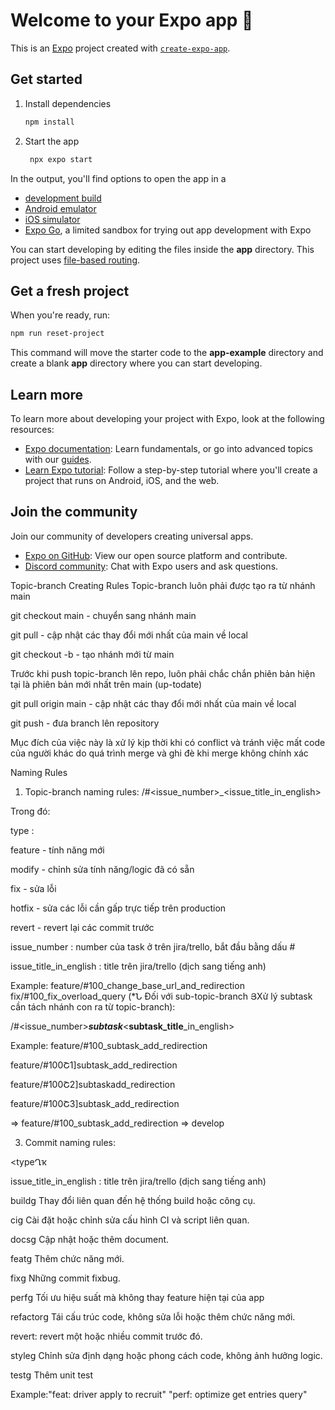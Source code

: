 # Welcome to your Expo app 👋

This is an [Expo](https://expo.dev) project created with [`create-expo-app`](https://www.npmjs.com/package/create-expo-app).

## Get started

1. Install dependencies

   ```bash
   npm install
   ```

2. Start the app

   ```bash
    npx expo start
   ```

In the output, you'll find options to open the app in a

- [development build](https://docs.expo.dev/develop/development-builds/introduction/)
- [Android emulator](https://docs.expo.dev/workflow/android-studio-emulator/)
- [iOS simulator](https://docs.expo.dev/workflow/ios-simulator/)
- [Expo Go](https://expo.dev/go), a limited sandbox for trying out app development with Expo

You can start developing by editing the files inside the **app** directory. This project uses [file-based routing](https://docs.expo.dev/router/introduction).

## Get a fresh project

When you're ready, run:

```bash
npm run reset-project
```

This command will move the starter code to the **app-example** directory and create a blank **app** directory where you can start developing.

## Learn more

To learn more about developing your project with Expo, look at the following resources:

- [Expo documentation](https://docs.expo.dev/): Learn fundamentals, or go into advanced topics with our [guides](https://docs.expo.dev/guides).
- [Learn Expo tutorial](https://docs.expo.dev/tutorial/introduction/): Follow a step-by-step tutorial where you'll create a project that runs on Android, iOS, and the web.

## Join the community

Join our community of developers creating universal apps.

- [Expo on GitHub](https://github.com/expo/expo): View our open source platform and contribute.
- [Discord community](https://chat.expo.dev): Chat with Expo users and ask questions.
  
Topic-branch Creating Rules
Topic-branch luôn phải được tạo ra từ nhánh main

git checkout main - chuyển sang nhánh main

git pull - cập nhật các thay đổi mới nhất của main về local

git checkout -b <topic-branch-name> - tạo nhánh mới từ main

Trước khi push topic-branch lên repo, luôn phải chắc chắn phiên bản hiện tại là phiên bản mới nhất trên main (up-todate)

git pull origin main - cập nhật các thay đổi mới nhất của main về local

git push - đưa branch lên repository

Mục đích của việc này là xử lý kịp thời khi có conflict và tránh việc mất code của người khác do quá trình merge và ghi đè khi merge không chính xác

Naming Rules
1. Topic-branch naming rules:
<type>/#<issue_number>_<issue_title_in_english>

Trong đó:

type :

feature - tính năng mới

modify - chỉnh sửa tính năng/logic đã có sẵn

fix - sửa lỗi

hotfix - sửa các lỗi cần gấp trực tiếp trên production

revert - revert lại các commit trước

issue_number : number của task ở trên jira/trello, bắt đầu bằng dấu #

issue_title_in_english : title trên jira/trello (dịch sang tiếng anh)

Example: feature/#100_change_base_url_and_redirection
fix/#100_fix_overload_query
(*Ն Đối với sub-topic-branch ՅXử lý subtask cần tách nhánh con
ra từ topic-branch): 

<type>/#<issue_number>_**subtask**_<**subtask_title**_in_english>

Example: feature/#100_subtask_add_redirection

feature/#100Շ1]subtask_add_redirection

feature/#100Շ2]subtaskadd_redirection

feature/#100Շ3]subtask_add_redirection

⇒ feature/#100_subtask_add_redirection ⇒ develop

3. Commit naming rules:

<typeՂҡ <changed content>

issue_title_in_english : title trên jira/trello (dịch sang
tiếng anh)

buildց Thay đổi liên quan đến hệ thống build hoặc công cụ.

ciց Cài đặt hoặc chỉnh sửa cấu hình CI và script liên quan.

docsց Cập nhật hoặc thêm document.

featց Thêm chức năng mới.

fixց Những commit fixbug.

perfց Tối ưu hiệu suất mà không thay feature hiện tại của app

refactorց Tái cấu trúc code, không sửa lỗi hoặc thêm chức năng mới.

revert: revert một hoặc nhiều commit trước đó.

styleց Chỉnh sửa định dạng hoặc phong cách code, không ảnh hưởng logic.

testց Thêm unit test

Example:"feat: driver apply to recruit" "perf: optimize get entries query"
